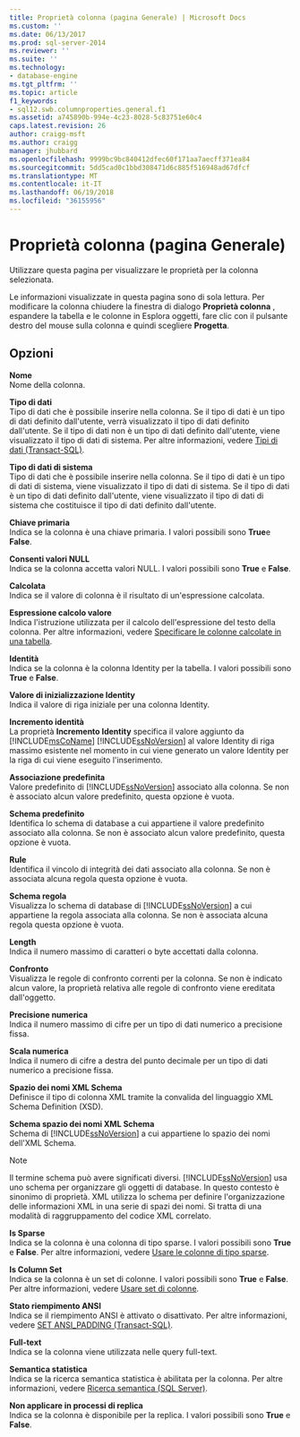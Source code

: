 ```yaml
---
title: Proprietà colonna (pagina Generale) | Microsoft Docs
ms.custom: ''
ms.date: 06/13/2017
ms.prod: sql-server-2014
ms.reviewer: ''
ms.suite: ''
ms.technology:
- database-engine
ms.tgt_pltfrm: ''
ms.topic: article
f1_keywords:
- sql12.swb.columnproperties.general.f1
ms.assetid: a745890b-994e-4c23-8028-5c83751e60c4
caps.latest.revision: 26
author: craigg-msft
ms.author: craigg
manager: jhubbard
ms.openlocfilehash: 9999bc9bc840412dfec60f171aa7aecff371ea84
ms.sourcegitcommit: 5dd5cad0c1bbd308471d6c885f516948ad67dfcf
ms.translationtype: MT
ms.contentlocale: it-IT
ms.lasthandoff: 06/19/2018
ms.locfileid: "36155956"
---
```

# <a name="column-properties-general-page"></a>Proprietà colonna (pagina Generale)
  Utilizzare questa pagina per visualizzare le proprietà per la colonna selezionata.  
  
 Le informazioni visualizzate in questa pagina sono di sola lettura. Per modificare la colonna chiudere la finestra di dialogo **Proprietà colonna** , espandere la tabella e le colonne in Esplora oggetti, fare clic con il pulsante destro del mouse sulla colonna e quindi scegliere **Progetta**.  
  
## <a name="options"></a>Opzioni  
 **Nome**  
 Nome della colonna.  
  
 **Tipo di dati**  
 Tipo di dati che è possibile inserire nella colonna. Se il tipo di dati è un tipo di dati definito dall'utente, verrà visualizzato il tipo di dati definito dall'utente. Se il tipo di dati non è un tipo di dati definito dall'utente, viene visualizzato il tipo di dati di sistema. Per altre informazioni, vedere [Tipi di dati &#40;Transact-SQL&#41;](/sql/t-sql/data-types/data-types-transact-sql).  
  
 **Tipo di dati di sistema**  
 Tipo di dati che è possibile inserire nella colonna. Se il tipo di dati è un tipo di dati di sistema, viene visualizzato il tipo di dati di sistema. Se il tipo di dati è un tipo di dati definito dall'utente, viene visualizzato il tipo di dati di sistema che costituisce il tipo di dati definito dall'utente.  
  
 **Chiave primaria**  
 Indica se la colonna è una chiave primaria. I valori possibili sono **True**e **False**.  
  
 **Consenti valori NULL**  
 Indica se la colonna accetta valori NULL. I valori possibili sono **True** e **False**.  
  
 **Calcolata**  
 Indica se il valore di colonna è il risultato di un'espressione calcolata.  
  
 **Espressione calcolo valore**  
 Indica l'istruzione utilizzata per il calcolo dell'espressione del testo della colonna. Per altre informazioni, vedere [Specificare le colonne calcolate in una tabella](specify-computed-columns-in-a-table.md).  
  
 **Identità**  
 Indica se la colonna è la colonna Identity per la tabella. I valori possibili sono **True** e **False**.  
  
 **Valore di inizializzazione Identity**  
 Indica il valore di riga iniziale per una colonna Identity.  
  
 **Incremento identità**  
 La proprietà **Incremento Identity** specifica il valore aggiunto da [!INCLUDE[msCoName](../../includes/msconame-md.md)] [!INCLUDE[ssNoVersion](../../includes/ssnoversion-md.md)] al valore Identity di riga massimo esistente nel momento in cui viene generato un valore Identity per la riga di cui viene eseguito l'inserimento.  
  
 **Associazione predefinita**  
 Valore predefinito di [!INCLUDE[ssNoVersion](../../includes/ssnoversion-md.md)] associato alla colonna. Se non è associato alcun valore predefinito, questa opzione è vuota.  
  
 **Schema predefinito**  
 Identifica lo schema di database a cui appartiene il valore predefinito associato alla colonna. Se non è associato alcun valore predefinito, questa opzione è vuota.  
  
 **Rule**  
 Identifica il vincolo di integrità dei dati associato alla colonna. Se non è associata alcuna regola questa opzione è vuota.  
  
 **Schema regola**  
 Visualizza lo schema di database di [!INCLUDE[ssNoVersion](../../includes/ssnoversion-md.md)] a cui appartiene la regola associata alla colonna. Se non è associata alcuna regola questa opzione è vuota.  
  
 **Length**  
 Indica il numero massimo di caratteri o byte accettati dalla colonna.  
  
 **Confronto**  
 Visualizza le regole di confronto correnti per la colonna. Se non è indicato alcun valore, la proprietà relativa alle regole di confronto viene ereditata dall'oggetto.  
  
 **Precisione numerica**  
 Indica il numero massimo di cifre per un tipo di dati numerico a precisione fissa.  
  
 **Scala numerica**  
 Indica il numero di cifre a destra del punto decimale per un tipo di dati numerico a precisione fissa.  
  
 **Spazio dei nomi XML Schema**  
 Definisce il tipo di colonna XML tramite la convalida del linguaggio XML Schema Definition (XSD).  
  
 **Schema spazio dei nomi XML Schema**  
 Schema di [!INCLUDE[ssNoVersion](../../includes/ssnoversion-md.md)] a cui appartiene lo spazio dei nomi dell'XML Schema.  
  
> [!NOTE]  
>  Il termine schema può avere significati diversi. [!INCLUDE[ssNoVersion](../../includes/ssnoversion-md.md)] usa uno schema per organizzare gli oggetti di database. In questo contesto è sinonimo di proprietà. XML utilizza lo schema per definire l'organizzazione delle informazioni XML in una serie di spazi dei nomi. Si tratta di una modalità di raggruppamento del codice XML correlato.  
  
 **Is Sparse**  
 Indica se la colonna è una colonna di tipo sparse. I valori possibili sono **True** e **False**. Per altre informazioni, vedere [Usare le colonne di tipo sparse](use-sparse-columns.md).  
  
 **Is Column Set**  
 Indica se la colonna è un set di colonne. I valori possibili sono **True** e **False**. Per altre informazioni, vedere [Usare set di colonne](use-column-sets.md).  
  
 **Stato riempimento ANSI**  
 Indica se il riempimento ANSI è attivato o disattivato. Per altre informazioni, vedere [SET ANSI_PADDING &#40;Transact-SQL&#41;](/sql/t-sql/statements/set-ansi-padding-transact-sql).  
  
 **Full-text**  
 Indica se la colonna viene utilizzata nelle query full-text.  
  
 **Semantica statistica**  
 Indica se la ricerca semantica statistica è abilitata per la colonna. Per altre informazioni, vedere [Ricerca semantica &#40;SQL Server&#41;](../search/semantic-search-sql-server.md).  
  
 **Non applicare in processi di replica**  
 Indica se la colonna è disponibile per la replica. I valori possibili sono **True** e **False**.  
  
  
